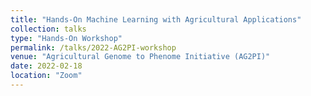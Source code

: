 ```yaml
---
title: "Hands-On Machine Learning with Agricultural Applications"
collection: talks
type: "Hands-On Workshop"
permalink: /talks/2022-AG2PI-workshop
venue: "Agricultural Genome to Phenome Initiative (AG2PI)"
date: 2022-02-18
location: "Zoom"
---
```

